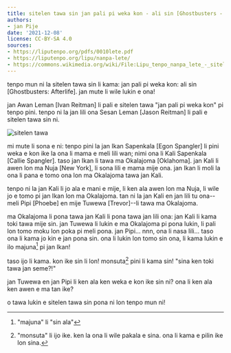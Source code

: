```yaml
---
title: sitelen tawa sin jan pali pi weka kon - ali sin [Ghostbusters - Afterlife]
authors:
- jan Pije
date: '2021-12-08'
license: CC-BY-SA 4.0
sources:
- https://liputenpo.org/pdfs/0010lete.pdf
- https://liputenpo.org/lipu/nanpa-lete/
- https://commons.wikimedia.org/wiki/File:Lipu_tenpo_nanpa_lete_-_sitelen_tawa.png
---
```


tenpo mun ni la sitelen tawa sin li kama: jan pali pi weka kon: ali sin [Ghostbusters: Afterlife]. jan mute li wile lukin e ona!

jan Awan Leman [Ivan Reitman] li pali e sitelen tawa "jan pali pi weka kon" pi tenpo pini. tenpo ni la jan lili ona Sesan Leman [Jason Reitman] li pali e sitelen tawa sin ni.

![sitelen tawa](https://upload.wikimedia.org/wikipedia/commons/c/cf/Lipu_tenpo_nanpa_lete_-_sitelen_tawa.png)

mi mute li sona e ni: tenpo pini la jan Ikan Sapenkala [Egon Spangler] li pini weka e kon ike la ona li mama e meli lili wan; nimi ona li Kali Sapenkala [Callie Spangler]. taso jan Ikan li tawa ma Okalajoma [Oklahoma]. jan Kali li awen lon ma Nuja [New York], li sona lili e mama mije ona. jan Ikan li moli la ona li pana e tomo ona lon ma Okalajoma tawa jan Kali.

tenpo ni la jan Kali li jo ala e mani e mije, li ken ala awen lon ma Nuja, li wile jo e tomo pi jan Ikan lon ma Okalajoma. tan ni la jan Kali en jan lili tu ona--meli Pipi [Phoebe] en mije Tuwewa [Trevor]--li tawa ma Okalajoma.

ma Okalajoma li pona tawa jan Kali li pona tawa jan lili ona: jan Kali li kama toki tawa mije sin. jan Tuwewa li lukin e ma Okalajoma pi pona lukin, li pali lon tomo moku lon poka pi meli pona. jan Pipi... nnn, ona li nasa lili... taso ona li kama jo kin e jan pona sin. ona li lukin lon tomo sin ona, li kama lukin e ilo majuna[^1] pi jan Ikan!

taso ijo li kama. kon ike sin li lon! monsuta[^2] pini li kama sin! "sina ken toki tawa jan seme?!"

jan Tuwewa en jan Pipi li ken ala ken weka e kon ike sin ni? ona li ken ala ken awen e ma tan ike?

o tawa lukin e sitelen tawa sin pona ni lon tenpo mun ni!

[^1]: "majuna" li "sin ala"

[^2]: "monsuta" li ijo ike. ken la ona li wile pakala e sina. ona li kama e pilin ike lon sina.